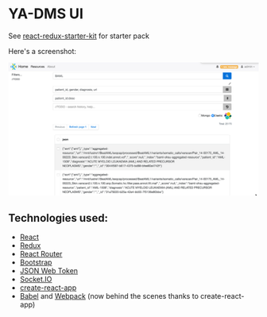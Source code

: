 # YA-DMS UI

See [react-redux-starter-kit](http://cloudmu.github.io/react-redux-starter-kit/) for starter pack

Here's a screenshot:

![alt text](./screenshot.png "Screenshot")

## Technologies used:

- [React](https://github.com/facebook/react)
- [Redux](https://github.com/rackt/redux)
- [React Router](https://github.com/rackt/react-router)
- [Bootstrap](https://github.com/twbs/bootstrap)
- [JSON Web Token](https://jwt.io/)
- [Socket.IO](http://socket.io/)
- [create-react-app](https://github.com/facebookincubator/create-react-app/)
- [Babel](http://babeljs.io/) and [Webpack](http://webpack.github.io/) (now behind the scenes thanks to create-react-app)
